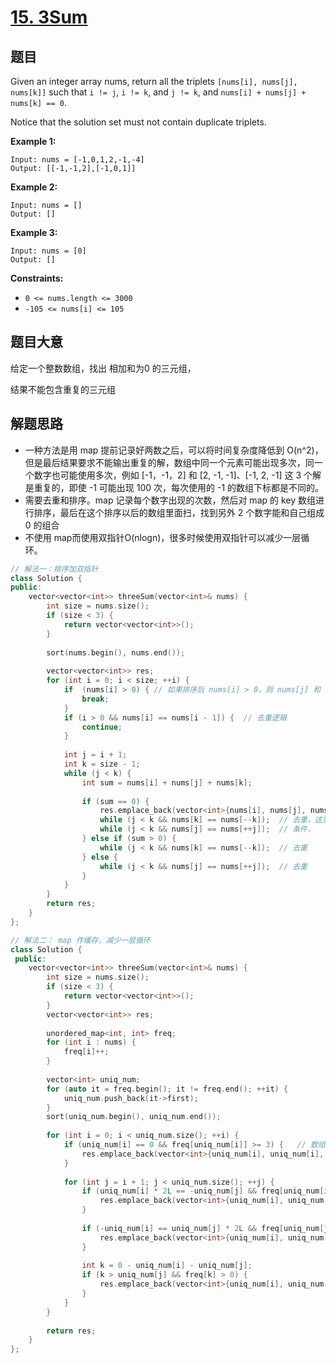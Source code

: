 # [15. 3Sum](https://leetcode.com/problems/3sum/)

## 题目

Given an integer array nums, return all the triplets `[nums[i], nums[j], nums[k]]` such that `i != j`, `i != k`, and `j != k`, and `nums[i] + nums[j] + nums[k] == 0`.

Notice that the solution set must not contain duplicate triplets.

 

**Example 1:**

```
Input: nums = [-1,0,1,2,-1,-4]
Output: [[-1,-1,2],[-1,0,1]]
```

**Example 2:**

```
Input: nums = []
Output: []
```

**Example 3:**

```
Input: nums = [0]
Output: []
```

 

**Constraints:**

- `0 <= nums.length <= 3000`
- `-105 <= nums[i] <= 105`

## 题目大意

给定一个整数数组，找出 相加和为0 的三元组，

结果不能包含重复的三元组

## 解题思路

* 一种方法是用 map 提前记录好两数之后，可以将时间复杂度降低到 O(n^2)，但是最后结果要求不能输出重复的解，数组中同一个元素可能出现多次，同一个数字也可能使用多次，例如 [-1，-1，2] 和 [2, -1, -1]、[-1, 2, -1] 这 3 个解是重复的，即使 -1 可能出现 100 次，每次使用的 -1 的数组下标都是不同的。
* 需要去重和排序。map 记录每个数字出现的次数，然后对 map 的 key 数组进行排序，最后在这个排序以后的数组里面扫，找到另外 2 个数字能和自己组成 0 的组合
* 不使用 map而使用双指针O(nlogn)，很多时候使用双指针可以减少一层循环。

````c++
// 解法一：排序加双指针
class Solution {
public:
    vector<vector<int>> threeSum(vector<int>& nums) {
        int size = nums.size();
        if (size < 3) {
            return vector<vector<int>>();
        }
        
        sort(nums.begin(), nums.end());
        
        vector<vector<int>> res;
        for (int i = 0; i < size; ++i) {
            if  (nums[i] > 0) {	// 如果排序后 nums[i] > 0，则 nums[j] 和 nums[k] 也必定大于0，不能构成三元组
                break;
            }
            if (i > 0 && nums[i] == nums[i - 1]) {	// 去重逻辑
                continue;
            }
            
            int j = i + 1;
            int k = size - 1;
            while (j < k) {
                int sum = nums[i] + nums[j] + nums[k];
                
                if (sum == 0) {
                    res.emplace_back(vector<int>{nums[i], nums[j], nums[k]});
                    while (j < k && nums[k] == nums[--k]);	// 去重，这里必须两个指针都移动，因为任意一个边界变化后，另一个边界必然不能满足
                    while (j < k && nums[j] == nums[++j]);	// 条件，
                } else if (sum > 0) {
                    while (j < k && nums[k] == nums[--k]);	// 去重
                } else {
                    while (j < k && nums[j] == nums[++j]);	// 去重
                }
            }
        }
        return res;
    }
};

// 解法二： map 作缓存，减少一层循环
class Solution {
 public:
    vector<vector<int>> threeSum(vector<int>& nums) {
        int size = nums.size();
        if (size < 3) {
            return vector<vector<int>>();
        }
        vector<vector<int>> res;
        
        unordered_map<int, int> freq;
        for (int i : nums) {
            freq[i]++;
        }
        
        vector<int> uniq_num;
        for (auto it = freq.begin(); it != freq.end(); ++it) {
            uniq_num.push_back(it->first);
        }
        sort(uniq_num.begin(), uniq_num.end());
        
        for (int i = 0; i < uniq_num.size(); ++i) {
            if (uniq_num[i] == 0 && freq[uniq_num[i]] >= 3) {	// 数组中是否至少有 3 个 0，
                res.emplace_back(vector<int>{uniq_num[i], uniq_num[i], uniq_num[i]});
            }
            
            for (int j = i + 1; j < uniq_num.size(); ++j) {
                if (uniq_num[i] * 2L == -uniq_num[j] && freq[uniq_num[i]] > 1) {	// 这里有乘法和加法，需要处理溢出的情况，
                    res.emplace_back(vector<int>{uniq_num[i], uniq_num[i], uniq_num[j]});	// 这里比较时先升级为 long 型，然后自动截断
                }
                
                if (-uniq_num[i] == uniq_num[j] * 2L && freq[uniq_num[j]] > 1) {
                    res.emplace_back(vector<int>{uniq_num[i], uniq_num[j], uniq_num[j]});
                }
                
                int k = 0 - uniq_num[i] - uniq_num[j];
                if (k > uniq_num[j] && freq[k] > 0) {
                    res.emplace_back(vector<int>{uniq_num[i], uniq_num[j], k});
                }
            }
        }
        
        return res;
    }
};
````

